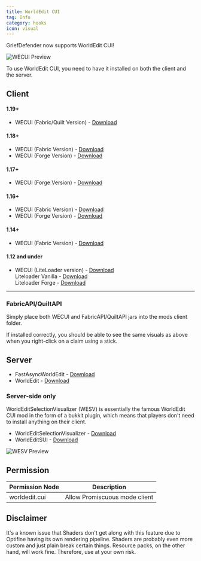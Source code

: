 ```yaml
---
title: WorldEdit CUI
tag: Info
category: hooks
icon: visual
---
```


GriefDefender now supports WorldEdit CUI!

![WECUI Preview](https://i.IMGur.com/dYyUx6m.gif)

To use WorldEdit CUI, you need to have it installed on both the client and the server. 

## Client 

#### 1.19+
* WECUI (Fabric/Quilt Version) - [Download](https://www.curseforge.com/minecraft/mc-mods/worldeditcui-fabric/files/all?filter-game-version=1738749986%3A73407)

#### 1.18+ 
* WECUI (Fabric Version) - [Download](https://www.curseforge.com/minecraft/mc-mods/worldeditcui-fabric/files/all?filter-game-version=1738749986%3a73250)
* WECUI (Forge Version) - [Download](https://www.curseforge.com/minecraft/mc-mods/worldeditcui-forge-edition-3/files/all?filter-game-version=1738749986%3a73250)

#### 1.17+
 * WECUI (Forge Version) - [Download](https://www.curseforge.com/minecraft/mc-mods/worldeditcui-forge-edition-3/files/all?filter-game-version=1738749986%3a73242)

#### 1.16+
* WECUI (Fabric Version) - [Download](https://www.curseforge.com/minecraft/mc-mods/worldeditcui-fabric/files/all?filter-game-version=1738749986%3a70886)
* WECUI (Forge Version) - [Download](https://www.curseforge.com/minecraft/mc-mods/worldeditcui-forge-edition-3/files/all?filter-game-version=1738749986%3a70886)

#### 1.14+
* WECUI (Fabric Version) - [Download](https://github.com/mikroskeem/WorldEditCUI#installation) 

#### 1.12 and under
* WECUI (LiteLoader version) - [Download](https://minecraft.curseforge.com/projects/worldeditcui)  
Liteloader Vanilla - [Download](https://www.liteloader.com/download)  
Liteloader Forge - [Download](https://jenkins.liteloader.com/job/LiteLoader%201.12.2/lastSuccessfulBuild/artifact/build/libs/liteloader-1.12.2-SNAPSHOT-release.jar)  
<hr>

### FabricAPI/QuiltAPI
Simply place both WECUI and FabricAPI/QuiltAPI jars into the mods client folder.

If installed correctly, you should be able to see the same visuals as above when you right-click on a claim using a stick.

## Server
* FastAsyncWorldEdit - [Download](https://intellectualsites.github.io/download/fawe.html)
* WorldEdit - [Download](https://builds.enginehub.org/job/worldedit?branch=master)

### Server-side only
WorldEditSelectionVisualizer (WESV) is essentially the famous WorldEdit CUI mod in the form of a bukkit plugin, which means that players don't need to install anything on their client. 

* WorldEditSelectionVisualizer  - [Download](https://www.spigotmc.org/resources/17311/)
* WorldEditSUI - [Download](https://www.spigotmc.org/resources/60726/)

![WESV Preview](/cuboid_wesv.webp)

## Permission

Permission Node                                    | Description | 
-------------------------------------------------| --------------|
worldedit.cui | Allow Promiscuous mode client

## Disclaimer

It's a known issue that Shaders don't get along with this feature due to Optifine having its own rendering pipeline. Shaders are probably even more custom and just plain break certain things. Resource packs, on the other hand, will work fine. Therefore, use at your own risk.